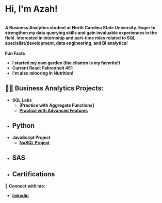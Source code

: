 <h1>Hi, I'm Azah!</h1/>
<br />  
<b>A Business Analytics student at North Carolina State University. Eager to strengthen my data querying skills and gain invaluable experiences in the field. Interested in internship and part-time roles related to SQL specialist/development, data engineering, and BI analytics!</b>
<br />
<br />
<b>Fun Facts</b>

  - <b>I started my own garden (the cilantro is my favorite!)</b>
  - <b>Current Read: Fahrenheit 451</b>
  - <b>I'm also minoring in Nutrition!
  
<h2>👨‍💻 Business Analytics Projects:</h2>

- <b>SQL Labs</b>
  - [Practice with Aggregate Functions]
  - [Practice with Advanced Features](https://github.com/AzahMansour/Advanced-SQL-Practice)
- <b>Python</b>
  - 
- <b>JavaScript Project</b>
  - [NoSQL Project](https://github.com/AzahMansour/NoSQLProject)
- <b>SAS</b>
  -
- <b>Certifications</b>
  - 



<b> 🤳 Connect with me:</b>
- [linkedin](https://linkedin.com/in/azahmansour)
